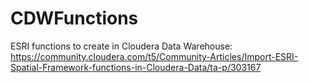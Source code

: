 # CDWFunctions
ESRI functions to create in Cloudera Data Warehouse: https://community.cloudera.com/t5/Community-Articles/Import-ESRI-Spatial-Framework-functions-in-Cloudera-Data/ta-p/303167
